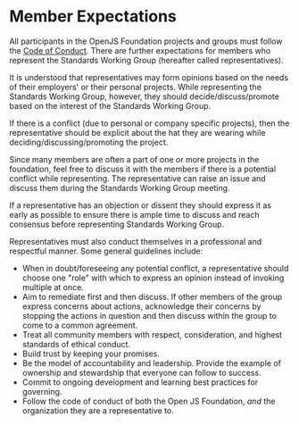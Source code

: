 # Member Expectations

All participants in the OpenJS Foundation projects and groups must follow the [Code of Conduct](https://github.com/openjs-foundation/cross-project-council/blob/master/CODE_OF_CONDUCT.md).
There are further expectations for members who represent the Standards Working Group (hereafter called representatives).

It is understood that representatives may form opinions based on the needs of their employers' or their personal projects. While representing
the Standards Working Group, however, they should decide/discuss/promote based on the interest of the Standards Working Group.

If there is a conflict (due to personal or company specific projects), then the representative should be explicit
about the hat they are wearing while deciding/discussing/promoting the project.

Since many members are often a part of one or more projects in the foundation, feel free to discuss it with the members
if there is a potential conflict while representing. The representative can raise an issue and discuss them during
the Standards Working Group meeting.

If a representative has an objection or dissent they should express it as early as possible to ensure
there is ample time to discuss and reach consensus before representing Standards Working Group.

Representatives must also conduct themselves in a professional and respectful manner. Some general guidelines include:

* When in doubt/foreseeing any potential conflict, a representative should choose one "role" with which to express an opinion instead of invoking multiple at once.
* Aim to remediate first and then discuss. If other members of the group express concerns about actions, acknowledge their concerns by stopping the actions in question and then discuss within the group to come to a common agreement.
* Treat all community members with respect, consideration, and highest standards of ethical conduct.
* Build trust by keeping your promises.
* Be the model of accountability and leadership. Provide the example of ownership and stewardship that everyone can follow to success.
* Commit to ongoing development and learning best practices for governing.
* Follow the code of conduct of both the Open JS Foundation, _and_ the organization they are a representative to.
